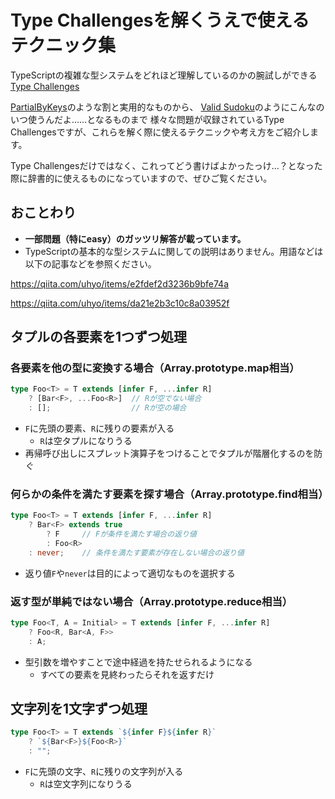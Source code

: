 # Type Challengesを解くうえで使えるテクニック集

TypeScriptの複雑な型システムをどれほど理解しているのかの腕試しができる[Type Challenges](https://github.com/type-challenges/type-challenges/)

[PartialByKeys](https://github.com/type-challenges/type-challenges/blob/main/questions/02757-medium-partialbykeys/README.md)のような割と実用的なものから、
[Valid Sudoku](https://github.com/type-challenges/type-challenges/blob/main/questions/35314-hard-valid-sudoku/README.md)のようにこんなのいつ使うんだよ……となるものまで
様々な問題が収録されているType Challengesですが、これらを解く際に使えるテクニックや考え方をご紹介します。

Type Challengesだけではなく、これってどう書けばよかったっけ…？となった際に辞書的に使えるものになっていますので、ぜひご覧ください。

## おことわり
- **一部問題（特にeasy）のガッツリ解答が載っています。**
- TypeScriptの基本的な型システムに関しての説明はありません。用語などは以下の記事などを参照ください。

https://qiita.com/uhyo/items/e2fdef2d3236b9bfe74a

https://qiita.com/uhyo/items/da21e2b3c10c8a03952f

## タプルの各要素を1つずつ処理

### 各要素を他の型に変換する場合（Array.prototype.map相当）
```typescript
type Foo<T> = T extends [infer F, ...infer R]
    ? [Bar<F>, ...Foo<R>]  // Rが空でない場合
    : [];                  // Rが空の場合
```
- `F`に先頭の要素、`R`に残りの要素が入る
  - `R`は空タプルになりうる
- 再帰呼び出しにスプレット演算子をつけることでタプルが階層化するのを防ぐ

### 何らかの条件を満たす要素を探す場合（Array.prototype.find相当）
```typescript
type Foo<T> = T extends [infer F, ...infer R]
    ? Bar<F> extends true
        ? F     // Fが条件を満たす場合の返り値
        : Foo<R>
    : never;    // 条件を満たす要素が存在しない場合の返り値
```
- 返り値`F`や`never`は目的によって適切なものを選択する

### 返す型が単純ではない場合（Array.prototype.reduce相当）
```typescript
type Foo<T, A = Initial> = T extends [infer F, ...infer R]
    ? Foo<R, Bar<A, F>>
    : A;
```
- 型引数を増やすことで途中経過を持たせられるようになる
  - すべての要素を見終わったらそれを返すだけ

## 文字列を1文字ずつ処理
```typescript
type Foo<T> = T extends `${infer F}${infer R}`
    ? `${Bar<F>}${Foo<R>}`
    : "";
```
- `F`に先頭の文字、`R`に残りの文字列が入る
  - `R`は空文字列になりうる


